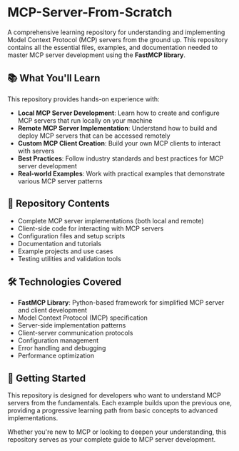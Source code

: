 # MCP-Server-From-Scratch

A comprehensive learning repository for understanding and implementing Model Context Protocol (MCP) servers from the ground up. This repository contains all the essential files, examples, and documentation needed to master MCP server development using the **FastMCP library**.

## 📚 What You'll Learn

This repository provides hands-on experience with:

- **Local MCP Server Development**: Learn how to create and configure MCP servers that run locally on your machine
- **Remote MCP Server Implementation**: Understand how to build and deploy MCP servers that can be accessed remotely
- **Custom MCP Client Creation**: Build your own MCP clients to interact with servers
- **Best Practices**: Follow industry standards and best practices for MCP server development
- **Real-world Examples**: Work with practical examples that demonstrate various MCP server patterns

## 🚀 Repository Contents

- Complete MCP server implementations (both local and remote)
- Client-side code for interacting with MCP servers
- Configuration files and setup scripts
- Documentation and tutorials
- Example projects and use cases
- Testing utilities and validation tools

## 🛠️ Technologies Covered

- **FastMCP Library**: Python-based framework for simplified MCP server and client development
- Model Context Protocol (MCP) specification
- Server-side implementation patterns
- Client-server communication protocols
- Configuration management
- Error handling and debugging
- Performance optimization

## 📖 Getting Started

This repository is designed for developers who want to understand MCP servers from the fundamentals. Each example builds upon the previous one, providing a progressive learning path from basic concepts to advanced implementations.

Whether you're new to MCP or looking to deepen your understanding, this repository serves as your complete guide to MCP server development.
